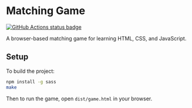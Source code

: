 # Matching Game

[![GitHub Actions status badge](https://github.com/brcrista/Matching-Game/workflows/CI/badge.svg)](https://github.com/brcrista/Matching-Game/actions?query=workflow%3ACI)

A browser-based matching game for learning HTML, CSS, and JavaScript.

## Setup

To build the project:

```bash
npm install -g sass
make
```

Then to run the game, open `dist/game.html` in your browser.
